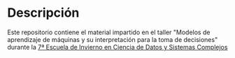 # Descripción
Este repositorio contiene el material impartido en el taller "Modelos de aprendizaje de máquinas y su interpretación para la toma de decisiones" durante la [7ª Escuela de Invierno en Ciencia de Datos y Sistemas Complejos](https://sites.google.com/view/escuela-ciencia-de-datos/p%C3%A1gina-principal)
